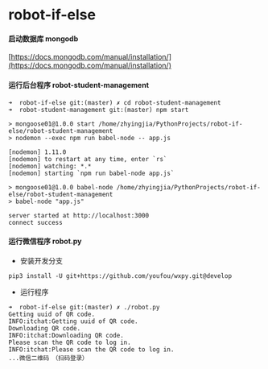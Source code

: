# robot-if-else
#### 启动数据库  mongodb 
[https://docs.mongodb.com/manual/installation/](https://docs.mongodb.com/manual/installation/)
#### 运行后台程序 robot-student-management

```
➜  robot-if-else git:(master) ✗ cd robot-student-management 
➜  robot-student-management git:(master) npm start

> mongoose01@1.0.0 start /home/zhyingjia/PythonProjects/robot-if-else/robot-student-management
> nodemon --exec npm run babel-node -- app.js

[nodemon] 1.11.0
[nodemon] to restart at any time, enter `rs`
[nodemon] watching: *.*
[nodemon] starting `npm run babel-node app.js`

> mongoose01@1.0.0 babel-node /home/zhyingjia/PythonProjects/robot-if-else/robot-student-management
> babel-node "app.js"

server started at http://localhost:3000
connect success

```
#### 运行微信程序 robot.py
 - 安装开发分支

```
pip3 install -U git+https://github.com/youfou/wxpy.git@develop
```

 - 运行程序

```
➜  robot-if-else git:(master) ✗ ./robot.py 
Getting uuid of QR code.
INFO:itchat:Getting uuid of QR code.
Downloading QR code.
INFO:itchat:Downloading QR code.
Please scan the QR code to log in.
INFO:itchat:Please scan the QR code to log in.
...微信二维码　（扫码登录）
```
